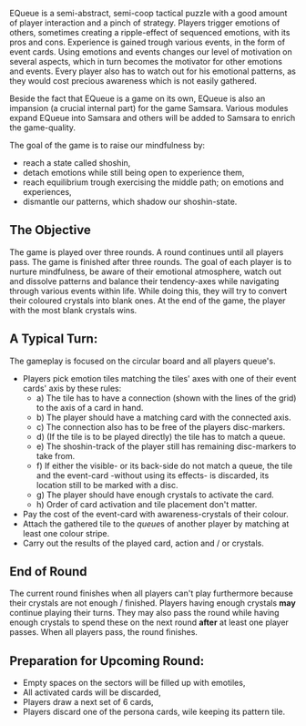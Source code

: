 EQueue is a semi-abstract, semi-coop tactical puzzle with a good amount of player interaction and a pinch of strategy. Players trigger emotions of others, sometimes creating a ripple-effect of sequenced emotions, with its pros and cons. Experience is gained trough various events, in the form of event cards. Using emotions and events changes our level of motivation on several aspects, which in turn becomes the motivator for other emotions and events. Every player also has to watch out for his emotional patterns, as they would cost precious awareness which is not easily gathered. 

Beside the fact that EQueue is a game on its own, EQueue is also an impansion (a crucial internal part) for the game Samsara. Various modules expand EQueue into Samsara and others will be added to Samsara to enrich the game-quality.

The goal of the game is to raise our mindfulness by: 
- reach a state called shoshin,
- detach emotions while still being open to experience them, 
- reach equilibrium trough exercising the middle path; on emotions and experiences, 
- dismantle our patterns, which shadow our shoshin-state.
## The Objective

The game is played over three rounds. A round continues until all players pass. The game is finished after three rounds. The goal of each player is to nurture mindfulness, be aware of their emotional atmosphere, watch out and dissolve patterns and balance their tendency-axes while navigating through various events within life. While doing this, they will try to convert their coloured crystals into blank ones. At the end of the game, the player with the most blank crystals wins.
## A Typical Turn:

The gameplay is focused on the circular board and all players queue's.
- Players pick emotion tiles matching the tiles' axes with one of their event cards' axis by these rules:
	- a) The tile has to have a connection (shown with the lines of the grid) to the axis of a card in hand. 
	- b) The player should have a matching card with the connected axis.
	- c) The connection also has to be free of the players disc-markers.
	- d) (If the tile is to be played directly) the tile has to match a queue.
	- e) The shoshin-track of the player still has remaining disc-markers to take from.
	- f) If either the visible- or its back-side do not match a queue, the tile and the event-card -without using its effects- is discarded, its location still to be marked with a disc.
	- g) The player should have enough crystals to activate the card.
	- h) Order of card activation and tile placement don't matter.
- Pay the cost of the event-card with awareness-crystals of their colour.
- Attach the gathered tile to the *queue*s of another player by matching at least one colour stripe.
- Carry out the results of the played card, action and / or crystals. 
## End of Round

The current round finishes when all players can't play furthermore because their crystals are not enough / finished. Players having enough crystals **may** continue playing their turns. They may also pass the round while having enough crystals to spend these on the next round **after** at least one player passes. When all players pass, the round finishes. 

## Preparation for Upcoming Round:

- Empty spaces on the sectors will be filled up with emotiles,
- All activated cards will be discarded,
- Players draw a next set of 6 cards,
- Players discard one of the persona cards, wile keeping its pattern tile.
